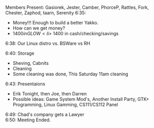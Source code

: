 Members Present: Gasiorek, Jester, Camber, PhorceP, Rattles, Fork, Chester, Zaphod, taarn, Serenity 6:35:	 <ul> <li>Money!!!  Enough to build a better Yakko. <li>How can we get money? <li>$1400 in GLOW <li>~$1400 in cash/checking/savings </ul> 6:38:	Our Linux distro vs. BSWare vs RH </p><p>
6:40:	Storage <ul> <li>Sheving, Cabnits <li>Cleaning <li>Some cleaning was done, This Saturday 11am cleaning </ul> 6:43:	Presentaions <ul> <li>Erik Tonight, then Joe, then Darren <li>Possible ideas:  Game System Mod's, Another Install Party, GTK+ Programming, Linux Gamming, CS111/CS112 Panel </ul> 6:49:	Chad's company gets a Lawyer <br> 6:50:	Meeting Ended. </p>
